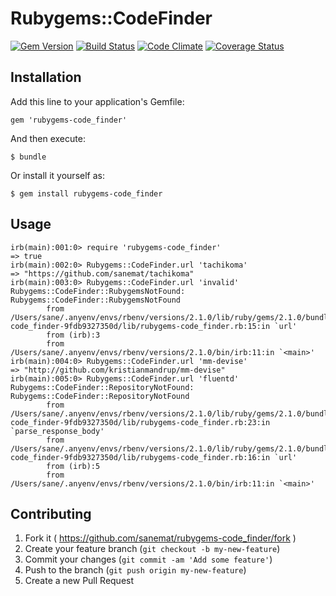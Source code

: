 # Rubygems::CodeFinder

[![Gem Version](https://badge.fury.io/rb/rubygems-code_finder.png)](http://badge.fury.io/rb/rubygems-code_finder)
[![Build Status](https://api.travis-ci.org/sanemat/rubygems-code_finder.png?branch=master)](https://travis-ci.org/sanemat/rubygems-code_finder)
[![Code Climate](https://codeclimate.com/github/sanemat/rubygems-code_finder.png)](https://codeclimate.com/github/sanemat/rubygems-code_finder)
[![Coverage Status](https://coveralls.io/repos/sanemat/rubygems-code_finder/badge.png?branch=master)](https://coveralls.io/r/sanemat/rubygems-code_finder)

## Installation

Add this line to your application's Gemfile:

    gem 'rubygems-code_finder'

And then execute:

    $ bundle

Or install it yourself as:

    $ gem install rubygems-code_finder

## Usage

```irb
irb(main):001:0> require 'rubygems-code_finder'
=> true
irb(main):002:0> Rubygems::CodeFinder.url 'tachikoma'
=> "https://github.com/sanemat/tachikoma"
irb(main):003:0> Rubygems::CodeFinder.url 'invalid'
Rubygems::CodeFinder::RubygemsNotFound: Rubygems::CodeFinder::RubygemsNotFound
        from /Users/sane/.anyenv/envs/rbenv/versions/2.1.0/lib/ruby/gems/2.1.0/bundler/gems/rubygems-code_finder-9fdb9327350d/lib/rubygems-code_finder.rb:15:in `url'
        from (irb):3
        from /Users/sane/.anyenv/envs/rbenv/versions/2.1.0/bin/irb:11:in `<main>'
irb(main):004:0> Rubygems::CodeFinder.url 'mm-devise'
=> "http://github.com/kristianmandrup/mm-devise"
irb(main):005:0> Rubygems::CodeFinder.url 'fluentd'
Rubygems::CodeFinder::RepositoryNotFound: Rubygems::CodeFinder::RepositoryNotFound
        from /Users/sane/.anyenv/envs/rbenv/versions/2.1.0/lib/ruby/gems/2.1.0/bundler/gems/rubygems-code_finder-9fdb9327350d/lib/rubygems-code_finder.rb:23:in `parse_response_body'
        from /Users/sane/.anyenv/envs/rbenv/versions/2.1.0/lib/ruby/gems/2.1.0/bundler/gems/rubygems-code_finder-9fdb9327350d/lib/rubygems-code_finder.rb:16:in `url'
        from (irb):5
        from /Users/sane/.anyenv/envs/rbenv/versions/2.1.0/bin/irb:11:in `<main>'
```

## Contributing

1. Fork it ( https://github.com/sanemat/rubygems-code_finder/fork )
2. Create your feature branch (`git checkout -b my-new-feature`)
3. Commit your changes (`git commit -am 'Add some feature'`)
4. Push to the branch (`git push origin my-new-feature`)
5. Create a new Pull Request
